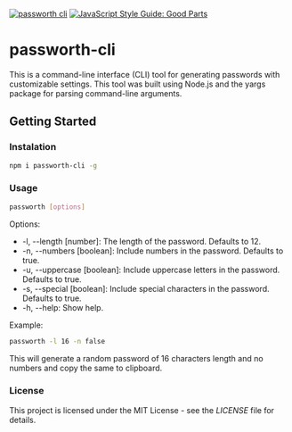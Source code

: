
[![passworth cli](https://github.com/nfinit3/pgen/actions/workflows/npm-publish.yml/badge.svg)](https://github.com/nfinit3/pgen/actions/workflows/npm-publish.yml)
[![JavaScript Style Guide: Good Parts](https://img.shields.io/badge/code%20style-goodparts-brightgreen.svg?style=flat)](https://github.com/dwyl/goodparts "JavaScript The Good Parts")




# passworth-cli

This is a command-line interface (CLI) tool for generating passwords with customizable settings. This tool was built using Node.js and the yargs package for parsing command-line arguments.

## Getting Started

### Instalation

```bash
npm i passworth-cli -g
```

### Usage

```bash
passworth [options]
```

Options:

* -l, --length [number]: The length of the password. Defaults to 12.
* -n, --numbers [boolean]: Include numbers in the password. Defaults to true.
* -u, --uppercase [boolean]: Include uppercase letters in the password. Defaults to true.
* -s, --special [boolean]: Include special characters in the password. Defaults to true.
* -h, --help: Show help.

Example:

```bash
passworth -l 16 -n false
```

This will generate a random password of 16 characters length and no numbers and copy the same to clipboard.

### License

This project is licensed under the MIT License - see the _LICENSE_ file for details.

